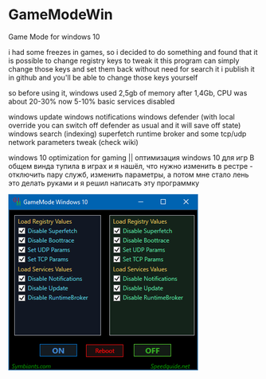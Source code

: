 # GameModeWin
Game Mode for windows 10

i had some freezes in games, so i decided to do something and found that it is possible to change registry keys to tweak it
this program can simply change those keys and set them back without need for search it
i publish it in github and you'll be able to change those keys yourself

so before using it, windows used 2,5gb of memory after 1,4Gb, CPU was about 20-30% now 5-10%
basic services disabled

  windows update
  windows notifications
  windows defender (with local override you can switch off defender as usual and it will save off state)
  windows search (indexing)
  superfetch
  runtime broker
  and some tcp/udp network parameters tweak (check wiki)

windows 10 optimization for gaming || оптимизация windows 10 для игр
В общем винда тупила в играх и я нашёл, что нужно изменить в рестре - отключить пару служб, изменить параметры,
а потом мне стало лень это делать руками и я решил написать эту программку 

![GameMode for Windows 10](gmwx2.png?raw=true "GameMode")
